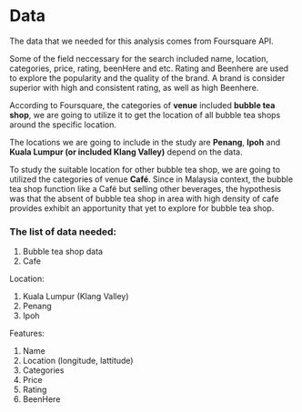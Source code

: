 # Data

The data that we needed for this analysis comes from Foursquare API.

Some of the field neccessary for the search included name, location, categories, price, rating, beenHere and etc. Rating and Beenhere are 
used to explore the popularity and the quality of the brand. A brand is consider superior with high and consistent rating, as well as 
high Beenhere.

According to Foursquare, the categories of **venue** included **bubble tea shop**, we are going to utilize it to get the location of all 
bubble tea shops around the specific location.

The locations we are going to include in the study are **Penang**, **Ipoh** and **Kuala Lumpur (or included Klang Valley)** depend on the data.

To study the suitable location for other bubble tea shop, we are going to utilized the categories of venue **Café**. Since in Malaysia context,
the bubble tea shop function like a Café but selling other beverages, the hypothesis was that the absent of bubble tea shop in area with high density of cafe provides
exhibit an apportunity that yet to explore for bubble tea shop. 

### The list of data needed:
1. Bubble tea shop data
2. Cafe

Location:
1. Kuala Lumpur (Klang Valley)
2. Penang
3. Ipoh

Features:
1. Name
2. Location (longitude, lattitude)
3. Categories
4. Price
5. Rating
6. BeenHere
